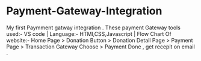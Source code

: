 # Payment-Gateway-Integration
My first Paymment gatway integration .
These payment Gateway tools used:- VS code | Language:- HTMl,CSS,Javascript | Flow Chart Of website:- Home Page > Donation Button > Donation Detail Page > Payment Page > Transaction Gateway Choose > Payment Done , get recepit on email .
